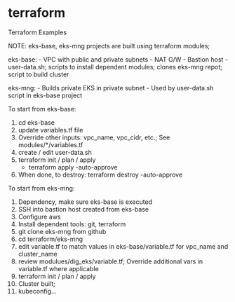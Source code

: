 # terraform
Terraform Examples

NOTE:  eks-base, eks-mng projects are built using terraform modules;

eks-base:
	- VPC with public and private subnets
	- NAT G/W
	- Bastion host
	- user-data.sh;  scripts to install dependent modules;  clones eks-mng repot; script to build cluster

eks-mng:
	- Builds private EKS in private subnet
        - Used by user-data.sh script in eks-base project


To start from eks-base:
1.  cd eks-base
2.  update variables.tf file
3.  Override other inputs:  vpc_name, vpc_cidr, etc.;  See modules/*/variables.tf
4.  create / edit user-data.sh
5.  terraform init / plan / apply
    -  terraform apply -auto-approve
7.  When done, to destroy:  terraform destroy -auto-approve


To start from eks-mng:
1.  Dependency, make sure eks-base is executed
2.  SSH into bastion host created from eks-base
3.  Configure aws 
4.  Install dependent tools:  git, terraform
5.  git clone eks-mng from github
6.  cd terraform/eks-mng
7.  edit variable.tf to match values in eks-base/variable.tf for vpc_name and cluster_name
8.  review modulues/dig_eks/variable.tf;  Override additional vars in variable.tf where applicable
9.  terraform init / plan / apply
10. Cluster built;  
11. kubeconfig...
